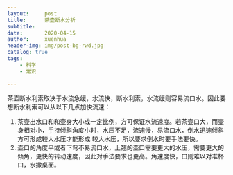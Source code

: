```yaml
---
layout:     post
title:      茶壶断水分析
subtitle:   
date:       2020-04-15
author:     xuenhua
header-img: img/post-bg-rwd.jpg
catalog: true
tags:
    - 科学
    - 常识

---
```


茶壶断水利索取决于水流急缓，水流快，断水利索，水流缓则容易流口水。因此要想断水利索可以从以下几点加快流速：
1. 茶壶出水口和和壶身大小成一定比例，方可保证水流速度。若茶壶口大，而壶身相对小，手持倾斜角度小时，水压不足，流速慢，易流口水，倒水迅速倾斜方可形成较大水压才能形成
较大水压，所以要求倒水时要手法要快。
2. 壶口的角度平或者下弯不易流口水，上翘的壶口需要更大的水压，需要更大的倾角，更快的转动速度，因此对手法要求也更高。角速度快，口则难以对准杯口，水撒桌面。
